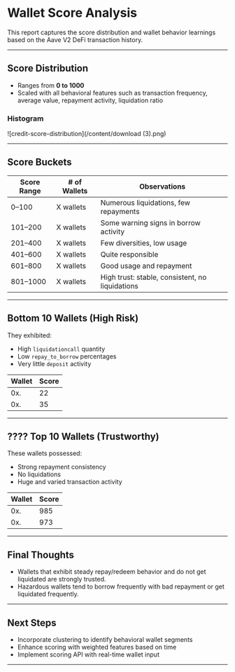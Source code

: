 
# Wallet Score Analysis

This report captures the score distribution and wallet behavior learnings based on the Aave V2 DeFi transaction history.

---

## Score Distribution

- Ranges from **0 to 1000**
- Scaled with all behavioral features such as transaction frequency, average value, repayment activity, liquidation ratio

### Histogram

![credit-score-distribution](/content/download (3).png)

---

## Score Buckets

| Score Range | # of Wallets | Observations |
|-------------|--------------|--------------|
| 0–100       | X wallets    | Numerous liquidations, few repayments |
| 101–200     | X wallets    | Some warning signs in borrow activity |
| 201–400     | X wallets    | Few diversities, low usage |
| 401–600     | X wallets    | Quite responsible |
| 601–800     | X wallets    | Good usage and repayment |
| 801–1000    | X wallets    | High trust: stable, consistent, no liquidations |

---

## Bottom 10 Wallets (High Risk)

They exhibited:
- High `liquidationcall` quantity
- Low `repay_to_borrow` percentages
- Very little `deposit` activity

| Wallet | Score |
|--------|-------|
| 0x.  | 22    |
| 0x.  | 35    |

---

## ???? Top 10 Wallets (Trustworthy)

These wallets possessed:
- Strong repayment consistency
- No liquidations
- Huge and varied transaction activity

| Wallet | Score |
|--------|-------|
| 0x.  | 985   |
| 0x.  | 973   |

---

## Final Thoughts

- Wallets that exhibit steady repay/redeem behavior and do not get liquidated are strongly trusted.
- Hazardous wallets tend to borrow frequently with bad repayment or get liquidated frequently.

---

## Next Steps

- Incorporate clustering to identify behavioral wallet segments
- Enhance scoring with weighted features based on time
- Implement scoring API with real-time wallet input

---
